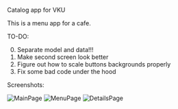 Catalog app for VKU

This is a menu app for a cafe.

TO-DO:

0. Separate model and data!!!
1. Make second screen look better
2. Figure out how to scale buttons backgrounds properly
3. Fix some bad code under the hood

Screenshots: 

![MainPage](/../master/ScreenShots/screenshot1.png?raw=true "Optional Title")
![MenuPage](/../master/ScreenShots/screenshot2.png?raw=true "Optional Title")
![DetailsPage](/../master/ScreenShots/screenshot3.png?raw=true "Optional Title")
